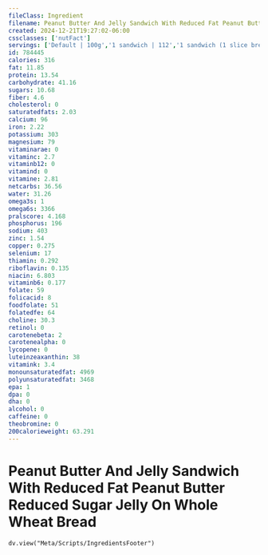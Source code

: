 ```yaml
---
fileClass: Ingredient
filename: Peanut Butter And Jelly Sandwich With Reduced Fat Peanut Butter Reduced Sugar Jelly On Whole Wheat Bread
created: 2024-12-21T19:27:02-06:00
cssclasses: ['nutFact']
servings: ['Default | 100g','1 sandwich | 112','1 sandwich (1 slice bread) | 56']
id: 784445
calories: 316
fat: 11.85
protein: 13.54
carbohydrate: 41.16
sugars: 10.68
fiber: 4.6
cholesterol: 0
saturatedfats: 2.03
calcium: 96
iron: 2.22
potassium: 303
magnesium: 79
vitaminarae: 0
vitaminc: 2.7
vitaminb12: 0
vitamind: 0
vitamine: 2.81
netcarbs: 36.56
water: 31.26
omega3s: 1
omega6s: 3366
pralscore: 4.168
phosphorus: 196
sodium: 403
zinc: 1.54
copper: 0.275
selenium: 17
thiamin: 0.292
riboflavin: 0.135
niacin: 6.803
vitaminb6: 0.177
folate: 59
folicacid: 8
foodfolate: 51
folatedfe: 64
choline: 30.3
retinol: 0
carotenebeta: 2
carotenealpha: 0
lycopene: 0
luteinzeaxanthin: 38
vitamink: 3.4
monounsaturatedfat: 4969
polyunsaturatedfat: 3468
epa: 1
dpa: 0
dha: 0
alcohol: 0
caffeine: 0
theobromine: 0
200calorieweight: 63.291
---
```


# Peanut Butter And Jelly Sandwich With Reduced Fat Peanut Butter Reduced Sugar Jelly On Whole Wheat Bread

```dataviewjs
dv.view("Meta/Scripts/IngredientsFooter")
```